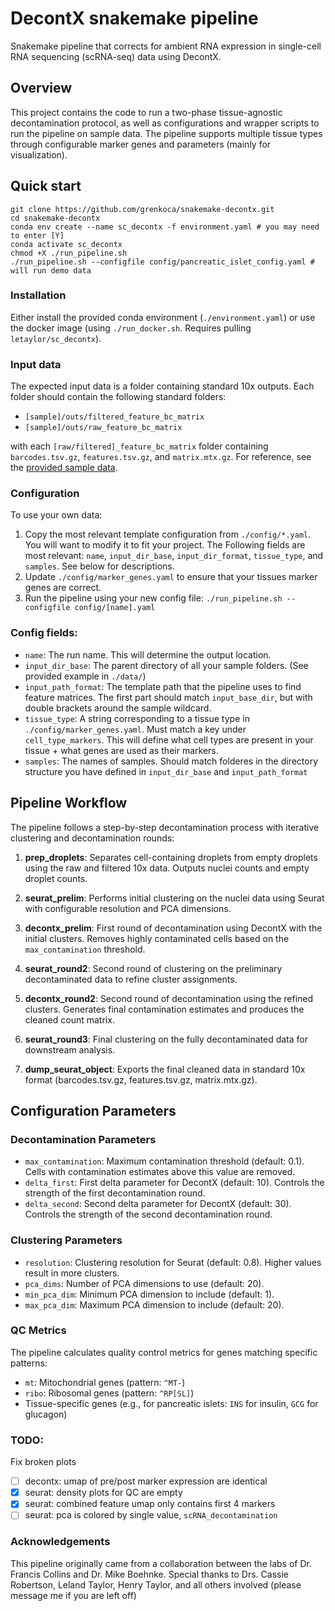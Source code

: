 # DecontX snakemake pipeline

Snakemake pipeline that corrects for ambient RNA expression in single-cell RNA sequencing (scRNA-seq) data using DecontX.

## Overview

This project contains the code to run a two-phase tissue-agnostic decontamination protocol, as well as configurations and wrapper scripts to run the pipeline on sample data. The pipeline supports multiple tissue types through configurable marker genes and parameters (mainly for visualization).

## Quick start
```{bash}
git clone https://github.com/grenkoca/snakemake-decontx.git
cd snakemake-decontx
conda env create --name sc_decontx -f environment.yaml # you may need to enter [Y]
conda activate sc_decontx
chmod +X ./run_pipeline.sh
./run_pipeline.sh --configfile config/pancreatic_islet_config.yaml # will run demo data
```

### Installation 
Either install the provided conda environment (`./environment.yaml`) or use the docker image (using `./run_docker.sh`. Requires pulling `letaylor/sc_decontx`).


### Input data
The expected input data is a folder containing standard 10x outputs. Each folder should contain the following standard folders:
- `[sample]/outs/filtered_feature_bc_matrix`
- `[sample]/outs/raw_feature_bc_matrix`
  
with each `[raw/filtered]_feature_bc_matrix` folder containing `barcodes.tsv.gz`, `features.tsv.gz`, and `matrix.mtx.gz`. For reference, see the [provided sample data](./data/).


### Configuration
To use your own data:
1) Copy the most relevant template configuration from `./config/*.yaml`. You will want to modify it to fit your project. The Following fields are most relevant: `name`, `input_dir_base`, `input_dir_format`, `tissue_type`, and `samples`. See below for descriptions.
2) Update `./config/marker_genes.yaml` to ensure that your tissues marker genes are correct. 
3) Run the pipeline using your new config file: `./run_pipeline.sh --configfile config/[name].yaml`


### Config fields:
- `name`: The run name. This will determine the output location.  
- `input_dir_base`: The parent directory of all your sample folders. (See provided example in `./data/`)
- `input_path_format`: The template path that the pipeline uses to find feature matrices. The first part should match `input_base_dir`, but with double brackets around the sample wildcard.
- `tissue_type`: A string corresponding to a tissue type in `./config/marker_genes.yaml`. Must match a key under `cell_type_markers`. This will define what cell types are present in your tissue + what genes are used as their markers. 
- `samples`: The names of samples. Should match folderes in the directory structure you have defined in `input_dir_base` and `input_path_format`


## Pipeline Workflow

The pipeline follows a step-by-step decontamination process with iterative clustering and decontamination rounds:

1. **prep_droplets**: Separates cell-containing droplets from empty droplets using the raw and filtered 10x data. Outputs nuclei counts and empty droplet counts.

2. **seurat_prelim**: Performs initial clustering on the nuclei data using Seurat with configurable resolution and PCA dimensions.

3. **decontx_prelim**: First round of decontamination using DecontX with the initial clusters. Removes highly contaminated cells based on the `max_contamination` threshold.

4. **seurat_round2**: Second round of clustering on the preliminary decontaminated data to refine cluster assignments.

5. **decontx_round2**: Second round of decontamination using the refined clusters. Generates final contamination estimates and produces the cleaned count matrix.

6. **seurat_round3**: Final clustering on the fully decontaminated data for downstream analysis.

7. **dump_seurat_object**: Exports the final cleaned data in standard 10x format (barcodes.tsv.gz, features.tsv.gz, matrix.mtx.gz).

## Configuration Parameters

### Decontamination Parameters
- `max_contamination`: Maximum contamination threshold (default: 0.1). Cells with contamination estimates above this value are removed.
- `delta_first`: First delta parameter for DecontX (default: 10). Controls the strength of the first decontamination round.
- `delta_second`: Second delta parameter for DecontX (default: 30). Controls the strength of the second decontamination round.

### Clustering Parameters
- `resolution`: Clustering resolution for Seurat (default: 0.8). Higher values result in more clusters.
- `pca_dims`: Number of PCA dimensions to use (default: 20).
- `min_pca_dim`: Minimum PCA dimension to include (default: 1).
- `max_pca_dim`: Maximum PCA dimension to include (default: 20).

### QC Metrics
The pipeline calculates quality control metrics for genes matching specific patterns:
- `mt`: Mitochondrial genes (pattern: `^MT-`)
- `ribo`: Ribosomal genes (pattern: `^RP[SL]`)
- Tissue-specific genes (e.g., for pancreatic islets: `INS` for insulin, `GCG` for glucagon)

### TODO:
Fix broken plots
- [ ] decontx: umap of pre/post marker expression are identical
- [X] seurat: density plots for QC are empty
- [X] seurat: combined feature umap only contains first 4 markers
- [ ] seurat: pca is colored by single value, `scRNA_decontamination`    

### Acknowledgements
This pipeline originally came from a collaboration between the labs of Dr. Francis Collins and Dr. Mike Boehnke. Special thanks to Drs. Cassie Robertson, Leland Taylor, Henry Taylor, and all others involved (please message me if you are left off)

